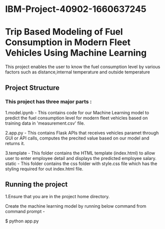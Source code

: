 # IBM-Project-40902-1660637245

# Trip Based Modeling of Fuel Consumption in Modern Fleet Vehicles Using Machine Learning

This project enables the user to know the fuel consumption level by various factors such as distance,internal temperature and outside temperature 

## Project Structure

### This project has three major parts :

1.model.ipynb - This contains code for our Machine Learning model to predict the fuel consumption level for modern fleet vehicles based on training data in 'measurement.csv' file.

2.app.py - This contains Flask APIs that receives vehicles paramet  through GUI or API calls, computes the precited value based on our model and returns it.

3.template - This folder contains the HTML template (index.html) to allow user to enter employee detail and displays the predicted employee salary.
static - This folder contains the css folder with style.css file which has the styling required for out index.html file.

## Running the project

1.Ensure that you are in the project home directory.

Create the machine learning model by running below command from command prompt -

$ python app.py
